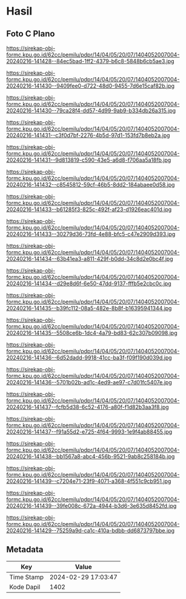# Hasil

## Foto C Plano

https://sirekap-obj-formc.kpu.go.id/62cc/pemilu/pdpr/14/04/05/20/07/1404052007004-20240216-141428--84ec5bad-1ff2-4379-b6c8-5848b6cb5ae3.jpg

https://sirekap-obj-formc.kpu.go.id/62cc/pemilu/pdpr/14/04/05/20/07/1404052007004-20240216-141430--9409fee0-d722-48d0-9455-7d6e15caf82b.jpg

https://sirekap-obj-formc.kpu.go.id/62cc/pemilu/pdpr/14/04/05/20/07/1404052007004-20240216-141430--79ca28f4-dd57-4d99-9ab9-b334db26a315.jpg

https://sirekap-obj-formc.kpu.go.id/62cc/pemilu/pdpr/14/04/05/20/07/1404052007004-20240216-141431--c3f0d7bf-2276-4b5d-97d1-153fd7b8eb2a.jpg

https://sirekap-obj-formc.kpu.go.id/62cc/pemilu/pdpr/14/04/05/20/07/1404052007004-20240216-141431--9d813819-c590-43e5-a6d8-f706aa5a18fb.jpg

https://sirekap-obj-formc.kpu.go.id/62cc/pemilu/pdpr/14/04/05/20/07/1404052007004-20240216-141432--c8545812-59cf-46b5-8dd2-184abaee0d58.jpg

https://sirekap-obj-formc.kpu.go.id/62cc/pemilu/pdpr/14/04/05/20/07/1404052007004-20240216-141433--b61285f3-825c-492f-af23-d1926eac401d.jpg

https://sirekap-obj-formc.kpu.go.id/62cc/pemilu/pdpr/14/04/05/20/07/1404052007004-20240216-141433--30279d36-73fd-4e88-bfc5-c47e2909d393.jpg

https://sirekap-obj-formc.kpu.go.id/62cc/pemilu/pdpr/14/04/05/20/07/1404052007004-20240216-141434--63b41ea3-a811-429f-b0dd-34c8d2e0bc4f.jpg

https://sirekap-obj-formc.kpu.go.id/62cc/pemilu/pdpr/14/04/05/20/07/1404052007004-20240216-141434--d29e8d6f-6e50-47dd-9137-fffb5e2cbc0c.jpg

https://sirekap-obj-formc.kpu.go.id/62cc/pemilu/pdpr/14/04/05/20/07/1404052007004-20240216-141435--b39fc112-08a5-482e-8b8f-b16395941344.jpg

https://sirekap-obj-formc.kpu.go.id/62cc/pemilu/pdpr/14/04/05/20/07/1404052007004-20240216-141435--5508ce6b-1dc4-4a79-bd83-62c307b09098.jpg

https://sirekap-obj-formc.kpu.go.id/62cc/pemilu/pdpr/14/04/05/20/07/1404052007004-20240216-141436--6d52dadd-9918-41cc-ba3f-f09f190d039d.jpg

https://sirekap-obj-formc.kpu.go.id/62cc/pemilu/pdpr/14/04/05/20/07/1404052007004-20240216-141436--5701b02b-ad1c-4ed9-ae97-c7d01fc5407e.jpg

https://sirekap-obj-formc.kpu.go.id/62cc/pemilu/pdpr/14/04/05/20/07/1404052007004-20240216-141437--fcfb5d38-6c52-4176-a80f-f1d82b3aa3f8.jpg

https://sirekap-obj-formc.kpu.go.id/62cc/pemilu/pdpr/14/04/05/20/07/1404052007004-20240216-141437--f91a55d2-e725-4f64-9993-1e9f4ab88455.jpg

https://sirekap-obj-formc.kpu.go.id/62cc/pemilu/pdpr/14/04/05/20/07/1404052007004-20240216-141438--bb1567a8-abc4-456b-9521-9ab8c258184b.jpg

https://sirekap-obj-formc.kpu.go.id/62cc/pemilu/pdpr/14/04/05/20/07/1404052007004-20240216-141439--c7204e71-23f9-4071-a368-4f551c9cb951.jpg

https://sirekap-obj-formc.kpu.go.id/62cc/pemilu/pdpr/14/04/05/20/07/1404052007004-20240216-141439--39fe008c-672a-4944-b3d6-3e635d8452fd.jpg

https://sirekap-obj-formc.kpu.go.id/62cc/pemilu/pdpr/14/04/05/20/07/1404052007004-20240216-141429--75259a9d-ca1c-410a-bdbb-dd6873797bbe.jpg


## Metadata

| Key        | Value               |
| ---------- | ------------------- |
| Time Stamp | 2024-02-29 17:03:47 |
| Kode Dapil | 1402                |



